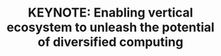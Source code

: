 ---
categories:
- bkk19
description: The future is an intelligent digital world, where everything is to be
  sensible, connected to the cloud and AI enabled. That brings huge amount of information,
  and the relative calculation power<br>requirements. However the scenarios for computing
  applications are varied. The diversity of applications and the resulting data are
  also diverse. Diverse applications produce diverse data,<br>including text, images,
  and video, as well as structured, unstructured data.<br><br>Because of the diversity
  of data, the appreciated computing architectures are also diverse. The ARM architecture
  has proved its value in the consumer-grade terminal industry. With the<br>continuous
  innovation of ARM architecture, the performance of enterprise-grade ARM CPU will
  be greatly improved, ARM architecture is moving toward edge computing and data centers
  from the end, however an open ecosystem is critical for this leap.<br>In this presentation
  Huawei will share their opinion and plans on how to build an open, competitive and
  win-win ARM data center ecosystem with industry partners.
image:
  featured: 'true'
  path: /assets/images/featured-images/bkk19/BKK19-200K1.png
session_attendee_num: '55'
session_id: BKK19-200K1
session_room: 'Keynote Room (World Ballroom BC) '
session_slot:
  end_time: '2019-04-02 10:25:00'
  start_time: '2019-04-02 10:00:00'
session_speakers:
- speaker_bio: Zane Wei is a Senior Director of Strategic Business Development Department
    under Intelligent Computing BU,responsible for creating an open ecosystem and
    joint solutions for all Huawei servers.He had served several senior roles in Huawei
    since joining Huawei in 1999,with over 20 years of experience in the IT industry,he
    has filed some PCT patents and strived for development of heterogeneous computing
    architecture.He earned MBA degree in Hongkong University of Science and Technology(HKUST)
    and received bachelor degree from University of Science and Technology of China(UESTC)
    in 1998.
  speaker_company: Huawei
  speaker_image: /assets/images/speakers/bkk19/zane-wei-huawei.jpg
  speaker_location: ''
  speaker_name: Zane Wei  (Huawei)
  speaker_position: Director
  speaker_username: wu_zhan.1z6gcj0n
session_track: Keynote
tag: session
tags:
- Keynote
title: 'KEYNOTE: Enabling vertical ecosystem to unleash the potential of diversified
  computing'
---